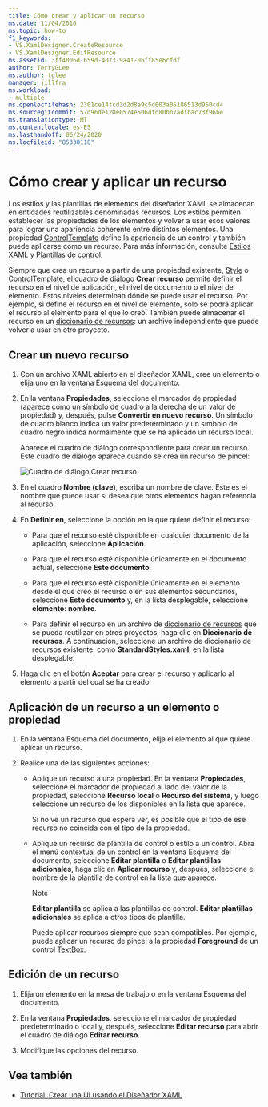 ```yaml
---
title: Cómo crear y aplicar un recurso
ms.date: 11/04/2016
ms.topic: how-to
f1_keywords:
- VS.XamlDesigner.CreateResource
- VS.XamlDesigner.EditResource
ms.assetid: 3ff4006d-659d-4073-9a41-06ff85e6cfdf
author: TerryGLee
ms.author: tglee
manager: jillfra
ms.workload:
- multiple
ms.openlocfilehash: 2301ce14fcd3d2d8a9c5d003a05186513d950cd4
ms.sourcegitcommit: 57d96de120e0574e506dfd80bb7adfbac73f96be
ms.translationtype: MT
ms.contentlocale: es-ES
ms.lasthandoff: 06/24/2020
ms.locfileid: "85330118"
---
```

# <a name="how-to-create-and-apply-a-resource"></a>Cómo crear y aplicar un recurso

Los estilos y las plantillas de elementos del diseñador XAML se almacenan en entidades reutilizables denominadas recursos. Los estilos permiten establecer las propiedades de los elementos y volver a usar esos valores para lograr una apariencia coherente entre distintos elementos. Una propiedad [ControlTemplate](xref:Windows.UI.Xaml.Controls.ControlTemplate) define la apariencia de un control y también puede aplicarse como un recurso. Para más información, consulte [Estilos XAML](/windows/uwp/design/controls-and-patterns/xaml-styles) y [Plantillas de control](/windows/uwp/design/controls-and-patterns/control-templates).

Siempre que crea un recurso a partir de una propiedad existente, [Style](xref:Windows.UI.Xaml.Style) o [ControlTemplate](xref:Windows.UI.Xaml.Controls.ControlTemplate), el cuadro de diálogo **Crear recurso** permite definir el recurso en el nivel de aplicación, el nivel de documento o el nivel de elemento. Estos niveles determinan dónde se puede usar el recurso. Por ejemplo, si define el recurso en el nivel de elemento, solo se podrá aplicar el recurso al elemento para el que lo creó. También puede almacenar el recurso en un [diccionario de recursos](/windows/uwp/design/controls-and-patterns/resourcedictionary-and-xaml-resource-references): un archivo independiente que puede volver a usar en otro proyecto.

## <a name="create-a-new-resource"></a>Crear un nuevo recurso

1. Con un archivo XAML abierto en el diseñador XAML, cree un elemento o elija uno en la ventana Esquema del documento.

2. En la ventana **Propiedades**, seleccione el marcador de propiedad (aparece como un símbolo de cuadro a la derecha de un valor de propiedad) y, después, pulse **Convertir en nuevo recurso**. Un símbolo de cuadro blanco indica un valor predeterminado y un símbolo de cuadro negro indica normalmente que se ha aplicado un recurso local.

     Aparece el cuadro de diálogo correspondiente para crear un recurso. Este cuadro de diálogo aparece cuando se crea un recurso de pincel:

     ![Cuadro de diálogo Crear recurso](../designers/media/xaml_create_resource.png)

3. En el cuadro **Nombre (clave)**, escriba un nombre de clave. Este es el nombre que puede usar si desea que otros elementos hagan referencia al recurso.

4. En **Definir en**, seleccione la opción en la que quiere definir el recurso:

    - Para que el recurso esté disponible en cualquier documento de la aplicación, seleccione **Aplicación**.

    - Para que el recurso esté disponible únicamente en el documento actual, seleccione **Este documento**.

    - Para que el recurso esté disponible únicamente en el elemento desde el que creó el recurso o en sus elementos secundarios, seleccione **Este documento** y, en la lista desplegable, seleccione **elemento**: **nombre**.

    - Para definir el recurso en un archivo de [diccionario de recursos](/windows/uwp/design/controls-and-patterns/resourcedictionary-and-xaml-resource-references) que se pueda reutilizar en otros proyectos, haga clic en **Diccionario de recursos**. A continuación, seleccione un archivo de diccionario de recursos existente, como **StandardStyles.xaml**, en la lista desplegable.

5. Haga clic en el botón **Aceptar** para crear el recurso y aplicarlo al elemento a partir del cual se ha creado.

## <a name="apply-a-resource-to-an-element-or-property"></a>Aplicación de un recurso a un elemento o propiedad

1. En la ventana Esquema del documento, elija el elemento al que quiere aplicar un recurso.

2. Realice una de las siguientes acciones:

   - Aplique un recurso a una propiedad. En la ventana **Propiedades**, seleccione el marcador de propiedad al lado del valor de la propiedad, seleccione **Recurso local** o **Recurso del sistema**, y luego seleccione un recurso de los disponibles en la lista que aparece.

      Si no ve un recurso que espera ver, es posible que el tipo de ese recurso no coincida con el tipo de la propiedad.

   - Aplique un recurso de plantilla de control o estilo a un control. Abra el menú contextual de un control en la ventana Esquema del documento, seleccione **Editar plantilla** o **Editar plantillas adicionales**, haga clic en **Aplicar recurso** y, después, seleccione el nombre de la plantilla de control en la lista que aparece.

     > [!NOTE]
     > **Editar plantilla** se aplica a las plantillas de control. **Editar plantillas adicionales** se aplica a otros tipos de plantilla.

     Puede aplicar recursos siempre que sean compatibles. Por ejemplo, puede aplicar un recurso de pincel a la propiedad **Foreground** de un control [TextBox](xref:Windows.UI.Xaml.Controls.TextBox).

## <a name="edit-a-resource"></a>Edición de un recurso

1. Elija un elemento en la mesa de trabajo o en la ventana Esquema del documento.

2. En la ventana **Propiedades**, seleccione el marcador de propiedad predeterminado o local y, después, seleccione **Editar recurso** para abrir el cuadro de diálogo **Editar recurso**.

3. Modifique las opciones del recurso.

## <a name="see-also"></a>Vea también

- [Tutorial: Crear una UI usando el Diseñador XAML](../xaml-tools/creating-a-ui-by-using-xaml-designer-in-visual-studio.md)
